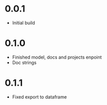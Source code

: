 # 0.0.1
* Initial build

# 0.1.0
* Finished model, docs and projects enpoint
* Doc strings

# 0.1.1
* Fixed export to dataframe